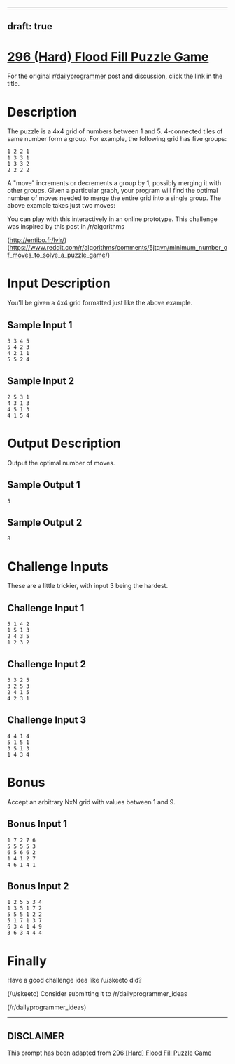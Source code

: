 ---
draft: true
----

# [296 (Hard) Flood Fill Puzzle Game](https://www.reddit.com/r/dailyprogrammer/comments/5jxeal/20161223_challenge_296_hard_flood_fill_puzzle_game/)

For the original [r/dailyprogrammer](https://www.reddit.com/r/dailyprogrammer/) post and discussion, click the link in the title.

# Description
The puzzle is a 4x4 grid of numbers between 1 and 5. 4-connected tiles
of same number form a group. For example, the following grid has five
groups:


```
1 2 2 1
1 3 3 1
1 3 3 2
2 2 2 2
```
A "move" increments or decrements a group by 1, possibly merging it
with other groups. Given a particular graph, your program will find
the optimal number of moves needed to merge the entire grid into a
single group. The above example takes just two moves:

You can play with this interactively in an online
prototype. This challenge was inspired by
this post in
/r/algorithms

(http://entibo.fr/lvlr/)
(https://www.reddit.com/r/algorithms/comments/5jtgvn/minimum_number_of_moves_to_solve_a_puzzle_game/)
# Input Description
You'll be given a 4x4 grid formatted just like the above example.

## Sample Input 1

```
3 3 4 5
5 4 2 3
4 2 1 1
5 5 2 4
```
## Sample Input 2

```
2 5 3 1
4 3 1 3
4 5 1 3
4 1 5 4
```
# Output Description
Output the optimal number of moves.

## Sample Output 1

```
5
```
## Sample Output 2

```
8
```
# Challenge Inputs
These are a little trickier, with input 3 being the hardest.

## Challenge Input 1

```
5 1 4 2
1 5 1 3
2 4 3 5
1 2 3 2
```
## Challenge Input 2

```
3 3 2 5
3 2 5 3
2 4 1 5
4 2 3 1
```
## Challenge Input 3

```
4 4 1 4
5 1 5 1
3 5 1 3
1 4 3 4
```
# Bonus
Accept an arbitrary NxN grid with values between 1 and 9.

## Bonus Input 1

```
1 7 2 7 6
5 5 5 5 3
6 5 6 6 2
1 4 1 2 7
4 6 1 4 1
```
## Bonus Input 2

```
1 2 5 5 3 4
1 3 5 1 7 2
5 5 5 1 2 2
5 1 7 1 3 7
6 3 4 1 4 9
3 6 3 4 4 4
```
# Finally
Have a good challenge idea like /u/skeeto did?

(/u/skeeto)
Consider submitting it to /r/dailyprogrammer_ideas

(/r/dailyprogrammer_ideas)

----
## **DISCLAIMER**
This prompt has been adapted from [296 [Hard] Flood Fill Puzzle Game](https://www.reddit.com/r/dailyprogrammer/comments/5jxeal/20161223_challenge_296_hard_flood_fill_puzzle_game/
)
